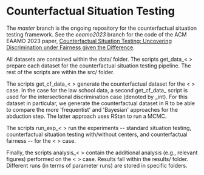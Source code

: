 # Counterfactual Situation Testing

The *master* branch is the ongoing repository for the counterfactual situation testing framework. See the *eeamo2023* branch for the code of the ACM EAAMO 2023 paper, [Counterfactual Situation Testing: Uncovering Discrimination under Fairness given the Difference](https://dl.acm.org/doi/10.1145/3617694.3623222).

All datasets are contained within the data/ folder. The scripts get_data_< > prepare each dataset for the counterfactual situation testing pipeline. The rest of the scripts are within the src/ folder. 

The scripts get_cf_data_< > generate the counterfactual dataset for the < > case. In the case for the law school data, a second get_cf_data_ script is used for the intersectional discrimination case (denoted by _int). For this dataset in particular, we generate the counterfactual dataset in R to be able to compare the more 'frequentist' and 'Bayesian' approaches for the abduction step. The latter approach uses RStan to run a MCMC.

The scripts run_exp_< > run the experiments -- standard situation testing, counterfactual situation testing with/without centers, and counterfactual fairness -- for the < > case. 

Finally, the scripts analysis_< > contain the additional analysis (e.g., relevant figures) performed on the < > case. Results fall within the results/ folder. Different runs (in terms of parameter runs) are stored in specific folders. 
